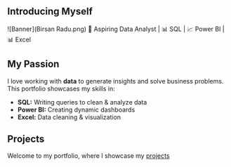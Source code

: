 ## Introducing Myself
![Banner](Birsan Radu.png)
🚀 Aspiring Data Analyst | 📊 SQL | 📈 Power BI | 📊 Excel  

##  My Passion 
I love working with **data** to generate insights and solve business problems. This portfolio showcases my skills in:  
- **SQL:** Writing queries to clean & analyze data  
- **Power BI:** Creating dynamic dashboards  
- **Excel:** Data cleaning & visualization  

## Projects
Welcome to my portfolio, where I showcase my [projects](https://github.com/RaulBande/Projects.git)

